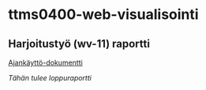 # ttms0400-web-visualisointi

## Harjoitustyö (wv-11) raportti

[Ajankäyttö-dokumentti](https://gitlab.labranet.jamk.fi/N4927/ttms0400-web-visualisointi/-/blob/pages/h11_harjoitustyo/dokumentaatio/ajankäyttö.md)

_Tähän tulee loppuraportti_